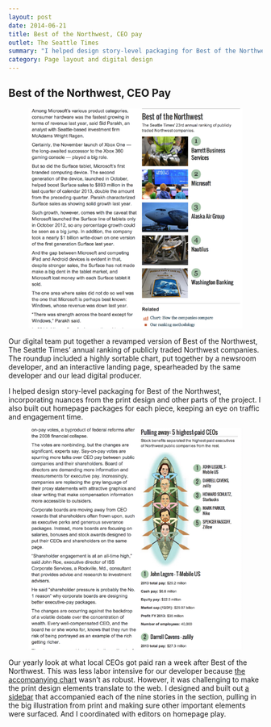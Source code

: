 ```yaml
---
layout: post
date: 2014-06-21
title: Best of the Northwest, CEO pay
outlet: The Seattle Times
summary: "I helped design story-level packaging for Best of the Northwest, incorporating nuances from the print design and other parts of the project. I also built out homepage packages for each piece, keeping an eye on traffic and engagement time."
category: Page layout and digital design
---
```


##  Best of the Northwest, CEO Pay

<figure class="inset">
  <img src="/assets/img/20140621-best-northwest-1.png" alt="A screenshot of a story with a sidebar with graphics"/>
  <figcaption></figcaption>
</figure>

Our digital team put together a revamped version of Best of the Northwest, The Seattle Times’ annual ranking of publicly traded Northwest companies. The roundup included a highly sortable chart, put together by a newsroom developer, and an interactive landing page, spearheaded by the same developer and our lead digital producer.

I helped design story-level packaging for Best of the Northwest, incorporating nuances from the print design and other parts of the project. I also built out homepage packages for each piece, keeping an eye on traffic and engagement time.

<figure class="inset">
  <img src="/assets/img/20140621-best-northwest-2.png" alt="A screenshot of a story with a sidebar with graphics"/>
  <figcaption></figcaption>
</figure>


Our yearly look at what local CEOs got paid ran a week after Best of the Northwest. This was less labor intensive for our developer because [the accompanying chart](http://seattletimes.com/html/localpages/2023892102_ceo-pay-2014.html) wasn’t as robust. However, it was challenging to make the print design elements translate to the web. I designed and built out [a sidebar](http://seattletimes.com/html/businesstechnology/2023899334_ceopaymainxml.html) that accompanied each of the nine stories in the section, pulling in the big illustration from print and making sure other important elements were surfaced. And I coordinated with editors on homepage play.

